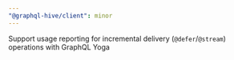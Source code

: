 ```yaml
---
"@graphql-hive/client": minor
---
```


Support usage reporting for incremental delivery (`@defer`/`@stream`) operations with GraphQL Yoga
